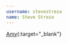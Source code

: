 ```yaml
---
username: stevestreza
name: Steve Streza
---
```


[Amy](https://files.app.net/1/16142/an18TlRgK3-BmdNFvEHeSbzVALWMnSBiFgZNoGZZ4JI8PqkoRYlPyYqRH0TVTdoeCLTOvKojMn-8m72yVOxux6Ip04bQuJ9HWD046rVtWzahVQo6zAcUnrzNSeKdd4si1852zwN8XCAjD2Dk9GWaBnXH-qcE4Hab9USBYxUHLhVU){:target="_blank"}
